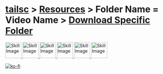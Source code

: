 [tailsc](https://github.com/tailsc/tailsc) > [Resources](https://github.com/tailsc/tailsc/tree/main/Resources) > Folder Name = Video Name > [Download Specific Folder](https://download-directory.github.io/)
==================================
<a href="https://discordapp.com/users/364076254812438538">
  <img src="https://github.com/tailsc/tailsc/blob/main/.github/Badges/Discord.png?raw=true" alt="Skill Image" width="50">
</a>

<a href="https://www.youtube.com/@CrowGamesDev?sub_confirmation=1">
  <img src="https://github.com/tailsc/tailsc/blob/main/.github/Badges/Youtube.png?raw=true" alt="Skill Image" width="50">
</a>

<a href="https://crowgamesdev.itch.io">
  <img src="https://github.com/tailsc/tailsc/blob/main/.github/Badges/Itch.png?raw=true" alt="Skill Image" width="50">
</a>

<a href="https://www.twitch.tv/crowgamesdev">
  <img src="https://github.com/tailsc/tailsc/blob/main/.github/Badges/Twitch.png?raw=true" alt="Skill Image" width="50">
</a>

<a href="mailto:contactcrowgames@gmail.com">
  <img src="https://github.com/tailsc/tailsc/blob/main/.github/Badges/Gmail.png?raw=true" alt="Skill Image" width="50">
</a>

<a href="https://store.steampowered.com/publisher/CrowGames">
  <img src="https://github.com/tailsc/tailsc/blob/main/.github/Badges/Steam.png?raw=true" alt="Skill Image" width="50">
</a>

[![ko-fi](https://ko-fi.com/img/githubbutton_sm.svg)](https://ko-fi.com/crowgames)
